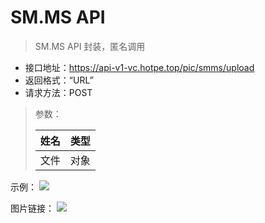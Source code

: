 # SM.MS API

> SM.MS API 封装，匿名调用

- 接口地址：https://api-v1-vc.hotpe.top/pic/smms/upload
- 返回格式：“URL”
- 请求方法：POST

> 参数：
>
> | 姓名 | 类型 |
> | ---- | ---- |
> | 文件 | 对象 |

示例：
![](https://stlcdn.letsdown.cn/gh/VirtualHotBar/pic/picture/img/202207011937242.png)

图片链接：
![](https://s2.loli.net/2022/07/01/8TIflQ5ZYMwgXDW.png)
